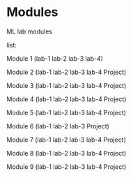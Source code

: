 # Modules
ML lab modules

list:

Module 1
(lab-1
lab-2
lab-3
lab-4)

Module 2
(lab-1
lab-2
lab-3
lab-4
Project)

Module 3
(lab-1
lab-2
lab-3
lab-4
Project)

Module 4
(lab-1
lab-2
lab-3
lab-4
Project)

Module 5
(lab-1
lab-2
lab-3
lab-4
Project)

Module 6
(lab-1
lab-2
lab-3
Project)

Module 7
(lab-1
lab-2
lab-3
lab-4
Project)

Module 8
(lab-1
lab-2
lab-3
lab-4
Project)

Module 9
(lab-1
lab-2
lab-3
lab-4
Project)


